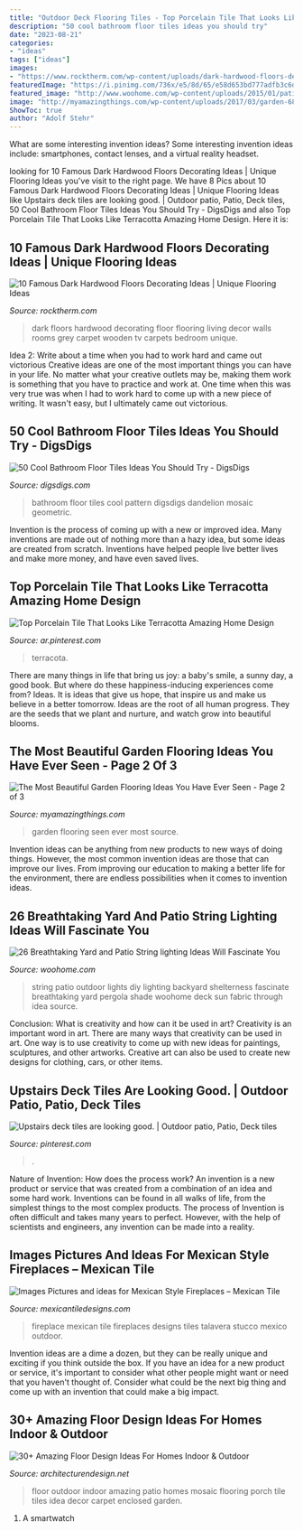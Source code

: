 ```yaml
---
title: "Outdoor Deck Flooring Tiles - Top Porcelain Tile That Looks Like Terracotta Amazing Home Design"
description: "50 cool bathroom floor tiles ideas you should try"
date: "2023-08-21"
categories:
- "ideas"
tags: ["ideas"]
images:
- "https://www.rocktherm.com/wp-content/uploads/dark-hardwood-floors-decorating-ideas-of-black-white-dark-wooden-floors-flowers-a-cozy-carpet-a-white-for-black-white-dark-wooden-floors-flowers-a-cozy-carpet-a-white-tv-and-lamp-from-pentik.jpg"
featuredImage: "https://i.pinimg.com/736x/e5/8d/65/e58d653bd777adfb3c6d3cb3a5195e3c.jpg"
featured_image: "http://www.woohome.com/wp-content/uploads/2015/01/patio-outdoor-string-lights-woohome-15.jpg"
image: "http://myamazingthings.com/wp-content/uploads/2017/03/garden-683x1024.jpg"
ShowToc: true
author: "Adolf Stehr"
---
```



What are some interesting invention ideas?
Some interesting invention ideas include: smartphones, contact lenses, and a virtual reality headset.

	

		
looking for 10 Famous Dark Hardwood Floors Decorating Ideas | Unique Flooring Ideas you've visit to the right page. We have 8 Pics about 10 Famous Dark Hardwood Floors Decorating Ideas | Unique Flooring Ideas like Upstairs deck tiles are looking good. | Outdoor patio, Patio, Deck tiles, 50 Cool Bathroom Floor Tiles Ideas You Should Try - DigsDigs and also Top Porcelain Tile That Looks Like Terracotta Amazing Home Design. Here it is:
		
    
## 10 Famous Dark Hardwood Floors Decorating Ideas | Unique Flooring Ideas

<img loading=lazy src="https://www.rocktherm.com/wp-content/uploads/dark-hardwood-floors-decorating-ideas-of-black-white-dark-wooden-floors-flowers-a-cozy-carpet-a-white-for-black-white-dark-wooden-floors-flowers-a-cozy-carpet-a-white-tv-and-lamp-from-pentik.jpg" onerror="this.onerror=null;this.src='https://tse4.mm.bing.net/th?id=OIP.FwIC6wQfkOnwIm7ixGOImwHaJ3&amp;pid=15.1';" alt="10 Famous Dark Hardwood Floors Decorating Ideas | Unique Flooring Ideas">

_Source: rocktherm.com_

>dark floors hardwood decorating floor flooring living decor walls rooms grey carpet wooden tv carpets bedroom unique. 

	

Idea 2: Write about a time when you had to work hard and came out victorious
Creative ideas are one of the most important things you can have in your life. No matter what your creative outlets may be, making them work is something that you have to practice and work at. One time when this was very true was when I had to work hard to come up with a new piece of writing. It wasn't easy, but I ultimately came out victorious.

    
## 50 Cool Bathroom Floor Tiles Ideas You Should Try - DigsDigs

<img loading=lazy src="https://www.digsdigs.com/photos/15-geometric-pattern-bathroom-floor-tiles.jpg" onerror="this.onerror=null;this.src='https://tse4.mm.bing.net/th?id=OIP.NYhq-cIDBaEAe4Vi0U__lAHaLM&amp;pid=15.1';" alt="50 Cool Bathroom Floor Tiles Ideas You Should Try - DigsDigs">

_Source: digsdigs.com_

>bathroom floor tiles cool pattern digsdigs dandelion mosaic geometric. 

	

Invention is the process of coming up with a new or improved idea. Many inventions are made out of nothing more than a hazy idea, but some ideas are created from scratch. Inventions have helped people live better lives and make more money, and have even saved lives.

    
## Top Porcelain Tile That Looks Like Terracotta Amazing Home Design

<img loading=lazy src="https://i.pinimg.com/736x/e5/8d/65/e58d653bd777adfb3c6d3cb3a5195e3c.jpg" onerror="this.onerror=null;this.src='https://tse4.mm.bing.net/th?id=OIP.u8tEj1blqiVhM4KGnCcJowHaLJ&amp;pid=15.1';" alt="Top Porcelain Tile That Looks Like Terracotta Amazing Home Design">

_Source: ar.pinterest.com_

>terracota. 

	

There are many things in life that bring us joy: a baby's smile, a sunny day, a good book. But where do these happiness-inducing experiences come from? Ideas. It is ideas that give us hope, that inspire us and make us believe in a better tomorrow. Ideas are the root of all human progress. They are the seeds that we plant and nurture, and watch grow into beautiful blooms.

    
## The Most Beautiful Garden Flooring Ideas You Have Ever Seen - Page 2 Of 3

<img loading=lazy src="http://myamazingthings.com/wp-content/uploads/2017/03/garden-683x1024.jpg" onerror="this.onerror=null;this.src='https://tse3.mm.bing.net/th?id=OIP.42HCCsL64Bv21h25O__h3gHaLG&amp;pid=15.1';" alt="The Most Beautiful Garden Flooring Ideas You Have Ever Seen - Page 2 of 3">

_Source: myamazingthings.com_

>garden flooring seen ever most source. 

	

Invention ideas can be anything from new products to new ways of doing things. However, the most common invention ideas are those that can improve our lives. From improving our education to making a better life for the environment, there are endless possibilities when it comes to invention ideas.

    
## 26 Breathtaking Yard And Patio String Lighting Ideas Will Fascinate You

<img loading=lazy src="http://www.woohome.com/wp-content/uploads/2015/01/patio-outdoor-string-lights-woohome-15.jpg" onerror="this.onerror=null;this.src='https://tse2.mm.bing.net/th?id=OIP.nHtJJEm5pr_slPl_sQcwOwHaLH&amp;pid=15.1';" alt="26 Breathtaking Yard and Patio String lighting Ideas Will Fascinate You">

_Source: woohome.com_

>string patio outdoor lights diy lighting backyard shelterness fascinate breathtaking yard pergola shade woohome deck sun fabric through idea source. 

	

Conclusion: What is creativity and how can it be used in art?
Creativity is an important word in art. There are many ways that creativity can be used in art. One way is to use creativity to come up with new ideas for paintings, sculptures, and other artworks. Creative art can also be used to create new designs for clothing, cars, or other items.

    
## Upstairs Deck Tiles Are Looking Good. | Outdoor Patio, Patio, Deck Tiles

<img loading=lazy src="https://i.pinimg.com/736x/1e/7b/86/1e7b86e21041d49f6e258466ee7c9d00.jpg" onerror="this.onerror=null;this.src='https://tse4.mm.bing.net/th?id=OIP.-FMCH8_S6SylI_PkEgR49QHaJ3&amp;pid=15.1';" alt="Upstairs deck tiles are looking good. | Outdoor patio, Patio, Deck tiles">

_Source: pinterest.com_

>. 

	

Nature of Invention: How does the process work?
An invention is a new product or service that was created from a combination of an idea and some hard work. Inventions can be found in all walks of life, from the simplest things to the most complex products. The process of Invention is often difficult and takes many years to perfect. However, with the help of scientists and engineers, any invention can be made into a reality.

    
## Images Pictures And Ideas For Mexican Style Fireplaces – Mexican Tile

<img loading=lazy src="https://cdn.shopify.com/s/files/1/0230/8967/files/preview-full-fireplace_simpson_large.jpg?v=1507054106" onerror="this.onerror=null;this.src='https://tse2.mm.bing.net/th?id=OIP.sIt2HaoMU3a3SFprb16JdQAAAA&amp;pid=15.1';" alt="Images Pictures and ideas for Mexican Style Fireplaces – Mexican Tile">

_Source: mexicantiledesigns.com_

>fireplace mexican tile fireplaces designs tiles talavera stucco mexico outdoor. 

	

Invention ideas are a dime a dozen, but they can be really unique and exciting if you think outside the box. If you have an idea for a new product or service, it's important to consider what other people might want or need that you haven't thought of. Consider what could be the next big thing and come up with an invention that could make a big impact.

    
## 30+ Amazing Floor Design Ideas For Homes Indoor &amp; Outdoor

<img loading=lazy src="http://cdn.architecturendesign.net/wp-content/uploads/2015/08/AD-Indoor-Outdoor-Floor-Design-Ideas-21.jpg" onerror="this.onerror=null;this.src='https://tse1.mm.bing.net/th?id=OIP.K8DN2tCv0pbdZ-JeeS_u-gHaLH&amp;pid=15.1';" alt="30+ Amazing Floor Design Ideas For Homes Indoor &amp; Outdoor">

_Source: architecturendesign.net_

>floor outdoor indoor amazing patio homes mosaic flooring porch tile tiles idea decor carpet enclosed garden. 

	

1. A smartwatch

